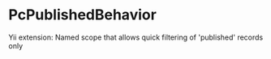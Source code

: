 PcPublishedBehavior
===================

Yii extension: Named scope that allows quick filtering of 'published' records only